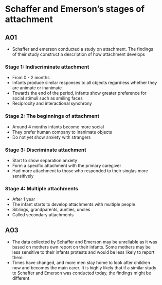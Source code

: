# Schaffer and Emerson’s stages of attachment

## A01
- Schaffer and emerson conducted a study on attachment. The findings of their study construct a description of how attachment develops

### Stage 1: Indiscriminate attachment

- From 0 - 2 months
- Infants produce similar responses to all objects regardless whether they are animate or inanimate
- Towards the end of the period, infants show greater preference for social stimuli such as smiling faces
- Reciprocity and interactional synchrony 

### Stage 2: The beginnings of attachment

- Around 4 months infants become more social
- They prefer human company to inanimate objects
- Do not yet show anxiety with strangers

### Stage 3: Discriminate attachment

- Start to show separation anxiety
- Form a specific attachment with the primary caregiver
- Had more attachment to those who responded to their singlas more sensitively

### Stage 4: Multiple attachments

- After 1 year
- The infant starts to develop attachments with multiple people 
- Siblings, grandparents, aunties, uncles
- Called secondary attachments

## A03

- The data collected by Schaffer and Emerson may be unreliable as it was based on mothers own report on their infants. Some mothers may be less sensitive to their infants protests and would be less likely to report them
- Times have changed, and more men stay home to look after children now and becomes the main carer. It is highly likely that if a similar study to Schaffer and Emerson was conducted today, the findings might be different.

